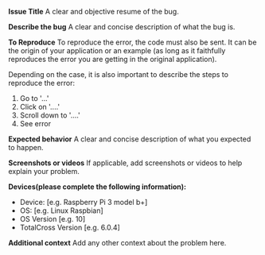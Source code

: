 **Issue Title**
A clear and objective resume of the bug.

**Describe the bug**
A clear and concise description of what the bug is.

**To Reproduce**
To reproduce the error, the code must also be sent. It can be the origin of your application or an example (as long as it faithfully reproduces the error you are getting in the original application). 

Depending on the case, it is also important to describe the steps to reproduce the error: 

1. Go to '...'
2. Click on '....'
3. Scroll down to '....'
4. See error

**Expected behavior**
A clear and concise description of what you expected to happen.

**Screenshots or videos**
If applicable, add screenshots or videos to help explain your problem.

**Devices(please complete the following information):**
 - Device: [e.g. Raspberry Pi 3 model b+]
 - OS: [e.g. Linux Raspbian]
 - OS Version [e.g. 10]
 - TotalCross Version [e.g. 6.0.4]

**Additional context**
Add any other context about the problem here.
